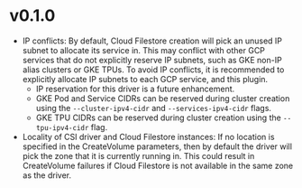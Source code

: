 # v0.1.0
* IP conflicts: By default, Cloud Filestore creation will pick an unused IP subnet to allocate its
  service in. This may conflict with other GCP services that do not explicitly
  reserve IP subnets, such as GKE non-IP alias clusters or GKE TPUs. To avoid
  IP conflicts, it is recommended to explicitly allocate IP subnets to each GCP
  service, and this plugin.
    * IP reservation for this driver is a future enhancement.
    * GKE Pod and Service CIDRs can be reserved during cluster creation using the
      `--cluster-ipv4-cidr` and `--services-ipv4-cidr` flags.
    * GKE TPU CIDRs can be reserved during cluster creation using the
      `--tpu-ipv4-cidr` flag.
* Locality of CSI driver and Cloud Filestore instances: If no location is specified in
  the CreateVolume parameters, then by default the driver will pick the zone
  that it is currently running in. This could result in CreateVolume failures if
  Cloud Filestore is not available in the same zone as the driver.
